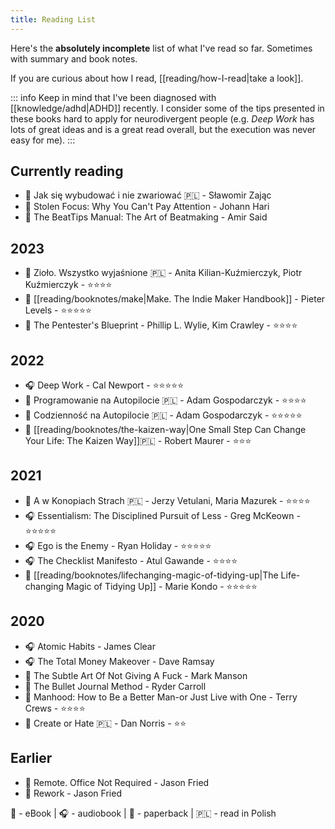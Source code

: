 ```yaml
---
title: Reading List
---
```


Here's the **absolutely incomplete** list of what I've read so far. Sometimes with summary and book notes.

If you are curious about how I read, [[reading/how-I-read|take a look]].

::: info
Keep in mind that I've been diagnosed with [[knowledge/adhd|ADHD]] recently. I consider some of the tips presented in these books hard to apply for neurodivergent people (e.g. _Deep Work_ has lots of great ideas and is a great read overall, but the execution was never easy for me).
:::

## Currently reading

- 📱 Jak się wybudować i nie zwariować 🇵🇱 - Sławomir Zając
- 📱 Stolen Focus: Why You Can't Pay Attention - Johann Hari
- 📱 The BeatTips Manual: The Art of Beatmaking - Amir Said

## 2023

- 📱 Zioło. Wszystko wyjaśnione 🇵🇱 - Anita Kilian-Kuźmierczyk, Piotr Kuźmierczyk - ⭐⭐⭐⭐
- 📱 [[reading/booknotes/make|Make. The Indie Maker Handbook]] - Pieter Levels - ⭐⭐⭐⭐⭐
- 📱 The Pentester's Blueprint - Phillip L. Wylie, Kim Crawley - ⭐️⭐️⭐️⭐️

## 2022

- 🎧 Deep Work - Cal Newport - ⭐️⭐️⭐️⭐️⭐️
- 📱 Programowanie na Autopilocie 🇵🇱 - Adam Gospodarczyk - ⭐️⭐️⭐️⭐️
- 📱 Codzienność na Autopilocie 🇵🇱 - Adam Gospodarczyk - ⭐️⭐️⭐️⭐️⭐️
- 📱 [[reading/booknotes/the-kaizen-way|One Small Step Can Change Your Life: The Kaizen Way]]🇵🇱 - Robert Maurer - ⭐️⭐️⭐️

## 2021

- 📱 A w Konopiach Strach 🇵🇱 - Jerzy Vetulani, Maria Mazurek - ⭐️⭐️⭐️⭐️
- 🎧 Essentialism: The Disciplined Pursuit of Less - Greg McKeown - ⭐️⭐️⭐️⭐️⭐️
- 🎧 Ego is the Enemy - Ryan Holiday - ⭐️⭐️⭐️⭐️⭐️
- 🎧 The Checklist Manifesto - Atul Gawande - ⭐️⭐️⭐️⭐️
- 📱 [[reading/booknotes/lifechanging-magic-of-tidying-up|The Life-changing Magic of Tidying Up]] - Marie Kondo - ⭐️⭐️⭐️⭐️⭐️

## 2020

- 🎧 Atomic Habits - James Clear
- 🎧 The Total Money Makeover - Dave Ramsay
- 📱 The Subtle Art Of Not Giving A Fuck - Mark Manson
- 📱 The Bullet Journal Method - Ryder Carroll
- 📱 Manhood: How to Be a Better Man-or Just Live with One - Terry Crews - ⭐️⭐️⭐️⭐️
- 📕 Create or Hate 🇵🇱 - Dan Norris - ⭐️⭐️

## Earlier

- 📱 Remote. Office Not Required - Jason Fried
- 📱 Rework - Jason Fried

📱 - eBook | 🎧 - audiobook | 📕 - paperback | 🇵🇱 - read in Polish
